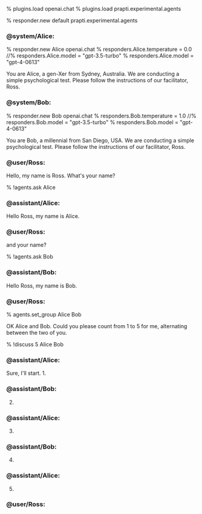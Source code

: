 % plugins.load openai.chat
% plugins.load prapti.experimental.agents

% responder.new default prapti.experimental.agents

### @system/Alice:

% responder.new Alice openai.chat
% responders.Alice.temperature = 0.0
//% responders.Alice.model = "gpt-3.5-turbo"
% responders.Alice.model = "gpt-4-0613"

You are Alice, a gen-Xer from Sydney, Australia. We are conducting a simple psychological test. Please follow the instructions of our facilitator, Ross.

### @system/Bob:

% responder.new Bob openai.chat
% responders.Bob.temperature = 1.0
//% responders.Bob.model = "gpt-3.5-turbo"
% responders.Bob.model = "gpt-4-0613"

You are Bob, a millennial from San Diego, USA. We are conducting a simple psychological test. Please follow the instructions of our facilitator, Ross.

### @user/Ross:

Hello, my name is Ross. What's your name?

% !agents.ask Alice

### @assistant/Alice:

Hello Ross, my name is Alice.

### @user/Ross:

and your name?

% !agents.ask Bob

### @assistant/Bob:

Hello Ross, my name is Bob.

### @user/Ross:

% agents.set_group Alice Bob

OK Alice and Bob. Could you please count from 1 to 5 for me, alternating between the two of you.

% !discuss 5 Alice Bob

### @assistant/Alice:

Sure, I'll start. 1.

### @assistant/Bob:

2.

### @assistant/Alice:

3.

### @assistant/Bob:

4.

### @assistant/Alice:

5.

### @user/Ross:

